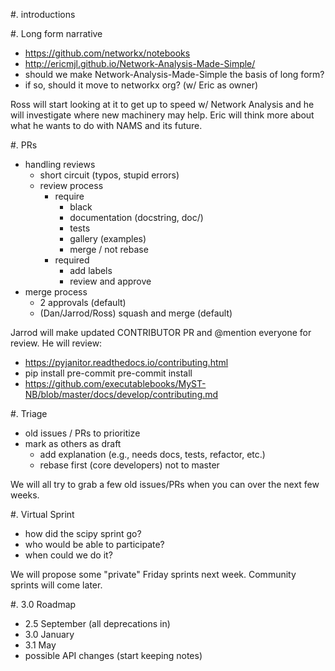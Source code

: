 #. introductions

#. Long form narrative
  - https://github.com/networkx/notebooks
  - http://ericmjl.github.io/Network-Analysis-Made-Simple/
  - should we make Network-Analysis-Made-Simple the basis of long form?
  - if so, should it move to networkx org? (w/ Eric as owner)

Ross will start looking at it to get up to speed w/ Network Analysis and
he will investigate where new machinery may help.
Eric will think more about what he wants to do with NAMS and its future.

#. PRs

  - handling reviews
    - short circuit (typos, stupid errors)
    - review process
      - require
        - black
        - documentation (docstring, doc/)
        - tests
        - gallery (examples)
        - merge / not rebase
      - required
        - add labels
        - review and approve
  - merge process
    - 2 approvals (default)
    - (Dan/Jarrod/Ross) squash and merge (default)

Jarrod will make updated CONTRIBUTOR PR and @mention everyone for review.
He will review:
 - https://pyjanitor.readthedocs.io/contributing.html
 - pip install pre-commit
   pre-commit install
  - https://github.com/executablebooks/MyST-NB/blob/master/docs/develop/contributing.md

#. Triage

  - old issues / PRs to prioritize
  - mark as others as draft
    - add explanation (e.g., needs docs, tests, refactor, etc.)
    - rebase first (core developers) not to master

We will all try to grab a few old issues/PRs when you can over the
next few weeks.

#. Virtual Sprint
  - how did the scipy sprint go?
  - who would be able to participate?
  - when could we do it?

We will propose some "private" Friday sprints next week.
Community sprints will come later.

#. 3.0 Roadmap
  - 2.5 September (all deprecations in)
  - 3.0 January
  - 3.1 May
  - possible API changes (start keeping notes)

